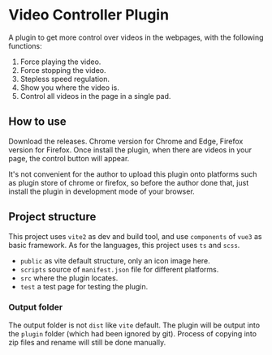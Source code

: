 # Video Controller Plugin
A plugin to get more control over videos in the webpages,
with the following functions:

1. Force playing the video.
2. Force stopping the video.
3. Stepless speed regulation.
4. Show you where the video is.
5. Control all videos in the page in a single pad.

## How to use
Download the releases.
Chrome version for Chrome and Edge,
Firefox version for Firefox.
Once install the plugin,
when there are videos in your page,
the control button will appear.

It's not convenient for the author to upload this plugin onto
platforms such as plugin store of chrome or firefox,
so before the author done that,
just install the plugin in development mode of your browser.

## Project structure
This project uses `vite2` as dev and build tool, and use `components` of `vue3` as basic framework.
As for the languages, this project uses `ts` and `scss`.
- `public` as vite default structure, only an icon image here.
- `scripts` source of `manifest.json` file for different platforms.
- `src` where the plugin locates.
- `test` a test page for testing the plugin.

### Output folder
The output folder is not `dist` like `vite` default.
The plugin will be output into the `plugin` folder
(which had been ignored by git).
Process of copying into zip files and rename
will still be done manually.
